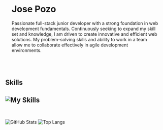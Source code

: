 <div style="background-image: url('https://github.com/user-attachments/assets/d8696757-12e7-4b6d-a59a-4c5aba7d8c11'); background-size: cover; background-position: center; padding: 20px;">
  <h1>Jose Pozo</h1>
  <p>Passionate full-stack junior developer with a strong foundation in web development fundamentals. Continuously seeking to expand my skill set and knowledge, I am driven to create innovative and efficient web solutions. My problem-solving skills and ability to work in a team allow me to collaborate effectively in agile development environments.</p>
</div>

<br>

## **Skills**

![My Skills](https://skillicons.dev/icons?i=js,html,css,react,tailwind,nodejs,express,mongodb,git,github,vscode,npm,vite,redux)
---
<br>

![GitHub Stats](https://github-readme-stats.vercel.app/api?username=j0sep0z0&show_icons=true&theme=transparent) 
![Top Langs](https://github-readme-stats.vercel.app/api/top-langs/?username=j0sep0z0&layout=compact&theme=transparent)












